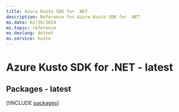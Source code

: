 ```yaml
---
title: Azure Kusto SDK for .NET
description: Reference for Azure Kusto SDK for .NET
ms.date: 02/26/2024
ms.topic: reference
ms.devlang: dotnet
ms.service: kusto
---
```

# Azure Kusto SDK for .NET - latest
## Packages - latest
[!INCLUDE [packages](kusto-index.md)]